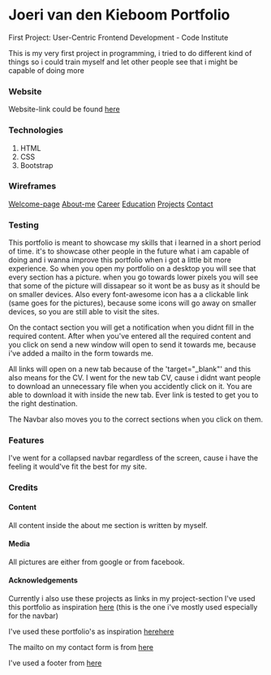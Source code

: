 # Joeri van den Kieboom Portfolio

First Project: User-Centric Frontend Development - Code Institute

This is my very first project in programming, i tried to do different kind of things so i could train myself and let other people see that i might be capable of doing more

### Website

Website-link could be found [here](https://joeri157.github.io/first-project-portfolio/index.html)

### Technologies

1. HTML
2. CSS
3. Bootstrap

### Wireframes

[Welcome-page](https://github.com/Joeri157/first-project-portfolio/blob/master/wireframes/WelcomePage.jpg)
[About-me](https://github.com/Joeri157/first-project-portfolio/blob/master/wireframes/About-Me.jpg)
[Career](https://github.com/Joeri157/first-project-portfolio/blob/master/wireframes/Career.jpg)
[Education](https://github.com/Joeri157/first-project-portfolio/blob/master/wireframes/Education-training.jpg)
[Projects](https://github.com/Joeri157/first-project-portfolio/blob/master/wireframes/Projects.jpg)
[Contact](https://github.com/Joeri157/first-project-portfolio/blob/master/wireframes/Contact.jpg)

### Testing

This portfolio is meant to showcase my skills that i learned in a short period of time. it's to showcase other people in the future what i am capable of doing and i wanna improve this portfolio when i got a little bit more experience.
So when you open my portfolio on a desktop you will see that every section has a picture. when you go towards lower pixels you will see that some of the picture will dissapear so it wont be as busy as it should be on smaller devices.
Also every font-awesome icon has a a clickable link (same goes for the pictures), because some icons will go away on smaller devices, so you are still able to visit the sites.

On the contact section you will get a notification when you didnt fill in the required content. After when you've entered all the required content and you click on send a new window will open to send it towards me, because i've added a mailto in the form towards me.

All links will open on a new tab because of the 'target="_blank"' and this also means for the CV. I went for the new tab CV, cause i didnt want people to download an unnecessary file when you accidently click on it. You are able to download it with inside the new tab.
Ever link is tested to get you to the right destination.

The Navbar also moves you to the correct sections when you click on them.

### Features

I've went for a collapsed navbar regardless of the screen, cause i have the feeling it would've fit the best for my site.


### Credits

#### Content

All content inside the about me section is written by myself.

#### Media

All pictures are either from google or from facebook.

#### Acknowledgements
Currently i also use these projects as links in my project-section
I've used this portfolio as inspiration [here](https://mmacneil.github.io/devfolio/)
(this is the one i've mostly used especially for the navbar)

I've used these portfolio's as inspiration [here](https://ryanfitzgerald.ca/devportfolio/)[here](https://www.haleyschafer.com/)

The mailto on my contact form is from [here](https://css-tricks.com/all-about-mailto-links/)

I've used a footer from [here](https://mdbootstrap.com/education/bootstrap/)